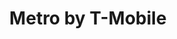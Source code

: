 ---
title: "Metro by T-Mobile"
url: /san-antonio/metro-by-t-mobile-south-new-braunfels-avenue/
shop: mobile phone
---